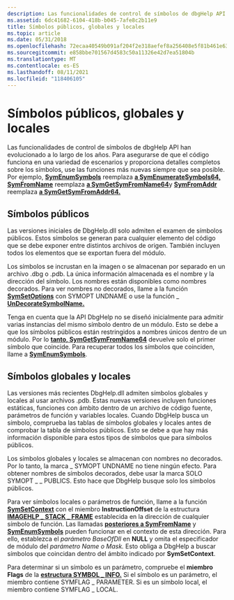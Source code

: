 ```yaml
---
description: Las funcionalidades de control de símbolos de dbgHelp API han evolucionado a lo largo de los años.
ms.assetid: 6dc41682-6104-418b-b045-7afe8c2b11e9
title: Símbolos públicos, globales y locales
ms.topic: article
ms.date: 05/31/2018
ms.openlocfilehash: 72ecaa40549b091af204f2e318aefef8a256408e5f81b461e63a54c333719dd5
ms.sourcegitcommit: e858bbe701567d4583c50a11326e42d7ea51804b
ms.translationtype: MT
ms.contentlocale: es-ES
ms.lasthandoff: 08/11/2021
ms.locfileid: "118406105"
---
```

# <a name="public-global-and-local-symbols"></a>Símbolos públicos, globales y locales

Las funcionalidades de control de símbolos de dbgHelp API han evolucionado a lo largo de los años. Para asegurarse de que el código funciona en una variedad de escenarios y proporciona detalles completos sobre los símbolos, use las funciones más nuevas siempre que sea posible. Por ejemplo, [**SymEnumSymbols**](/windows/desktop/api/Dbghelp/nf-dbghelp-symenumsymbols) reemplaza [**a SymEnumerateSymbols64,**](/windows/desktop/api/Dbghelp/nf-dbghelp-symenumeratesymbols) [**SymFromName**](/windows/desktop/api/Dbghelp/nf-dbghelp-symfromname) reemplaza [**a SymGetSymFromName64**](/windows/desktop/api/Dbghelp/nf-dbghelp-symgetsymfromname)y [**SymFromAddr**](/windows/desktop/api/Dbghelp/nf-dbghelp-symfromaddr) reemplaza [**a SymGetSymFromAddr64.**](/windows/desktop/api/Dbghelp/nf-dbghelp-symgetsymfromaddr)

## <a name="public-symbols"></a>Símbolos públicos

Las versiones iniciales de DbgHelp.dll solo admiten el examen de símbolos públicos. Estos símbolos se generan para cualquier elemento del código que se debe exponer entre distintos archivos de origen. También incluyen todos los elementos que se exportan fuera del módulo.

Los símbolos se incrustan en la imagen o se almacenan por separado en un archivo .dbg o .pdb. La única información almacenada es el nombre y la dirección del símbolo. Los nombres están disponibles como nombres decorados. Para ver nombres no decorados, llame a la función [**SymSetOptions**](/windows/desktop/api/Dbghelp/nf-dbghelp-symsetoptions) con SYMOPT UNDNAME o use la función \_ [**UnDecorateSymbolName.**](/windows/desktop/api/Dbghelp/nf-dbghelp-undecoratesymbolname)

Tenga en cuenta que la API DbgHelp no se diseñó inicialmente para admitir varias instancias del mismo símbolo dentro de un módulo. Esto se debe a que los símbolos públicos están restringidos a nombres únicos dentro de un módulo. Por lo [**tanto, SymGetSymFromName64**](/windows/desktop/api/Dbghelp/nf-dbghelp-symgetsymfromname) devuelve solo el primer símbolo que coincide. Para recuperar todos los símbolos que coinciden, llame a [**SymEnumSymbols**](/windows/desktop/api/Dbghelp/nf-dbghelp-symenumsymbols).

## <a name="global-and-local-symbols"></a>Símbolos globales y locales

Las versiones más recientes DbgHelp.dll admiten símbolos globales y locales al usar archivos .pdb. Estas nuevas versiones incluyen funciones estáticas, funciones con ámbito dentro de un archivo de código fuente, parámetros de función y variables locales. Cuando DbgHelp busca un símbolo, comprueba las tablas de símbolos globales y locales antes de comprobar la tabla de símbolos públicos. Esto se debe a que hay más información disponible para estos tipos de símbolos que para símbolos públicos.

Los símbolos globales y locales se almacenan con nombres no decorados. Por lo tanto, la marca \_ SYMOPT UNDNAME no tiene ningún efecto. Para obtener nombres de símbolos decorados, debe usar la marca SOLO SYMOPT \_ \_ PUBLICS. Esto hace que DbgHelp busque solo los símbolos públicos.

Para ver símbolos locales o parámetros de función, llame a la función [**SymSetContext**](/windows/desktop/api/Dbghelp/nf-dbghelp-symsetcontext) con el miembro **InstructionOffset** de la estructura [**IMAGEHLP \_ STACK \_ FRAME**](/windows/desktop/api/DbgHelp/ns-dbghelp-imagehlp_stack_frame) establecida en la dirección de cualquier símbolo de función. Las llamadas [**posteriores a SymFromName**](/windows/desktop/api/Dbghelp/nf-dbghelp-symfromname) y [**SymEnumSymbols**](/windows/desktop/api/Dbghelp/nf-dbghelp-symenumsymbols) pueden funcionar en el contexto de esta dirección. Para ello, establezca el *parámetro BaseOfDll* en **NULL** y omita el especificador de módulo del *parámetro Name* *o Mask.* Esto obliga a DbgHelp a buscar símbolos que coincidan dentro del ámbito indicado por **SymSetContext**.

Para determinar si un símbolo es un parámetro, compruebe el **miembro Flags** de la [**estructura SYMBOL \_ INFO.**](/windows/desktop/api/DbgHelp/ns-dbghelp-symbol_info) Si el símbolo es un parámetro, el miembro contiene SYMFLAG \_ PARAMETER. Si es un símbolo local, el miembro contiene SYMFLAG \_ LOCAL.

 

 



